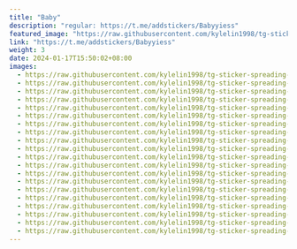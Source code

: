 ```yaml
---
title: "Baby"
description: "regular: https://t.me/addstickers/Babyyiess"
featured_image: "https://raw.githubusercontent.com/kylelin1998/tg-sticker-spreading-worldwide-images/main/img/e97f6d16-5b24-476b-a11d-74386e42c0b8.jpg"
link: "https://t.me/addstickers/Babyyiess"
weight: 3
date: 2024-01-17T15:50:02+08:00
images:
  - https://raw.githubusercontent.com/kylelin1998/tg-sticker-spreading-worldwide-images/main/img/e97f6d16-5b24-476b-a11d-74386e42c0b8.jpg
  - https://raw.githubusercontent.com/kylelin1998/tg-sticker-spreading-worldwide-images/main/img/9ce4d9fa-6675-4a19-9e79-51583b88b29e.jpg
  - https://raw.githubusercontent.com/kylelin1998/tg-sticker-spreading-worldwide-images/main/img/eebe413f-72f7-4bfa-8c0d-befe7db7d0e4.jpg
  - https://raw.githubusercontent.com/kylelin1998/tg-sticker-spreading-worldwide-images/main/img/ac3e1206-dd98-4130-880a-688dbd8dcf3f.jpg
  - https://raw.githubusercontent.com/kylelin1998/tg-sticker-spreading-worldwide-images/main/img/5cd4321d-77e7-4a2f-b5e2-830dcd7c32ba.jpg
  - https://raw.githubusercontent.com/kylelin1998/tg-sticker-spreading-worldwide-images/main/img/662811f7-29d2-4276-b82b-daab49095d89.jpg
  - https://raw.githubusercontent.com/kylelin1998/tg-sticker-spreading-worldwide-images/main/img/27b1bbfe-e8d1-4317-b33d-1bb7666d0027.jpg
  - https://raw.githubusercontent.com/kylelin1998/tg-sticker-spreading-worldwide-images/main/img/af727d71-a5f5-4d75-8cc6-7acc35e13355.jpg
  - https://raw.githubusercontent.com/kylelin1998/tg-sticker-spreading-worldwide-images/main/img/9bfcbace-b9bc-4192-8b9d-03d74c3c9dd7.jpg
  - https://raw.githubusercontent.com/kylelin1998/tg-sticker-spreading-worldwide-images/main/img/e85f7d81-fcec-4f02-a0a9-45ab2dd9fe40.jpg
  - https://raw.githubusercontent.com/kylelin1998/tg-sticker-spreading-worldwide-images/main/img/098b861a-950c-490e-9571-2c5b43cde129.jpg
  - https://raw.githubusercontent.com/kylelin1998/tg-sticker-spreading-worldwide-images/main/img/3d908fbf-50be-4049-8a8c-bbd891c31f1e.jpg
  - https://raw.githubusercontent.com/kylelin1998/tg-sticker-spreading-worldwide-images/main/img/873d582e-3020-464c-98cb-2fe6938370b1.jpg
  - https://raw.githubusercontent.com/kylelin1998/tg-sticker-spreading-worldwide-images/main/img/b90ed525-b36b-482f-b65c-a1254a8d3626.jpg
  - https://raw.githubusercontent.com/kylelin1998/tg-sticker-spreading-worldwide-images/main/img/c5a57a61-e58a-4d49-8c0c-835263584de6.jpg
  - https://raw.githubusercontent.com/kylelin1998/tg-sticker-spreading-worldwide-images/main/img/ce0bab57-5223-4d6c-891d-c9516e5341c7.jpg
  - https://raw.githubusercontent.com/kylelin1998/tg-sticker-spreading-worldwide-images/main/img/e8ea689e-c194-454e-997c-2b0da9cda8f1.jpg
  - https://raw.githubusercontent.com/kylelin1998/tg-sticker-spreading-worldwide-images/main/img/a857200d-d918-43ee-9a41-2da67c68c8c3.jpg
  - https://raw.githubusercontent.com/kylelin1998/tg-sticker-spreading-worldwide-images/main/img/675a7aab-bc27-44fd-be3f-a2f9ca158473.jpg
  - https://raw.githubusercontent.com/kylelin1998/tg-sticker-spreading-worldwide-images/main/img/66dab3d8-ad08-45cd-8c84-bc3ad86ceb51.jpg
---
```

